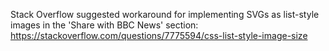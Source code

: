 Stack Overflow suggested workaround for implementing SVGs as list-style images in the 'Share with BBC News' section: https://stackoverflow.com/questions/7775594/css-list-style-image-size